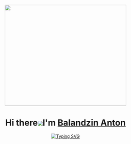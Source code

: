 <p align = "center">
  <a href="https://github.com/PIYUSH-01"><img src="https://user-images.githubusercontent.com/52041719/130410876-f7ed42b8-3a51-4a89-9413-4469e6a89760.gif" width = "400" height = "333" /></a>
</p>

###
<div align="center">
  
Hi there![](https://user-images.githubusercontent.com/18350557/176309783-0785949b-9127-417c-8b55-ab5a4333674e.gif)I'm [Balandzin Anton](https://t.me/+375336886070)
=========================================================================================================================================

</div>



<div align="center">
<a href="https://git.io/typing-svg"><img src="https://readme-typing-svg.demolab.com?font=Fira+Code&weight=700&size=22&duration=2000&pause=1000&color=1A2BF7&center=true&vCenter=true&random=false&width=435&lines=IOS+developer+from+Belarus" alt="Typing SVG" /></a> 

</div>

